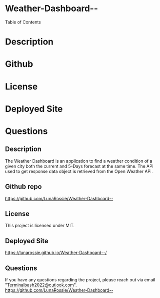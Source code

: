# Weather-Dashboard--

Table of Contents
# Description
# Github 
# License
# Deployed Site
# Questions

## Description


The Weather Dashboard is an application to find a weather condition of a given city both the current and 5-Days forecast at the same time. The API used to get response data object is retrieved from the Open Weather APi. 

## Github repo

https://github.com/LunaRossie/Weather-Dashboard--


## License

This project is licensed under MIT.


## Deployed Site

https://lunarossie.github.io/Weather-Dashboard--/

## Questions

If you have any questions regarding the project, please reach out via email "Terminalbash2022@outlook.com". https://github.com/LunaRossie/Weather-Dashboard--